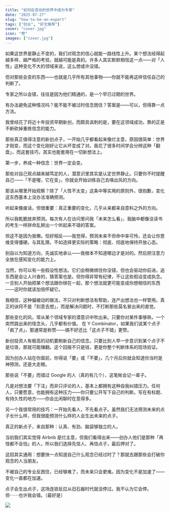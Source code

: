 ```yaml
---
title: "如何在变动的世界中成为专家"
date: "2025-07-27"
slug: "how-to-be-an-expert"
tags: ["创业", "好文推荐"]
cover: "cover.jpg"
icon: "😎"
images: ["cover.jpg"]
---
```

如果这世界是静止不变的，我们对观念的信心就能一路线性上升。某个想法经得起越多样、越严格的考验，就越可能是真的。许多人其实默默相信这一点——对「人性」这种变化不大的领域来说，这么想或许没错。



但对那些会变的东西——也就是几乎所有其他事物——你就不能再这样信任自己的判断了。



专家之所以会错，往往是因为他们精通的，是一个早已过期的世界。



有办法避免这种情况吗？能不能不被过时信念困住？答案是——可以，但得靠一点方法。



我曾经花了将近十年投资早期新创，而颇具讽刺的是，要在这领域成功，靠的正是不断砍掉重练信念的能力。



那些真正值得注意的新创点子，一开始几乎都看起来像烂主意，原因很简单：世界才刚变，而这个变化刚好让它从坏变成了对。我花了很多时间学会分辨这种「翻盘」，而这套技巧，其实也能套用在一切新想法上。



第一步，养成一种信念：世界一定会变。



那些对自己观点越来越笃定的人，潜意识里其实是认定世界静止。只要你不时提醒自己——「不是喔，它在变」，你就会开始训练自己去嗅出风的方向。



那该从哪里开始观察？除了「人性不太变」这条中等实用的原则外，很抱歉，变化这东西基本上没办法准确预测。



听起来像废话，但很重要：真正重要的变化，几乎从来都来自意料之外的方向。



所以我乾脆放弃预测。每次有人在访问里问我「未来怎么看」，我脑中都像没读书的考生一样拼命乱掰出一个听起来不错的答案。



但这不是因为我懒。恰好相反——我觉得，预测未来不但命中率可怜，还会让你思维变得僵硬。与其乱猜，不如选择更实际的策略：彻底、彻底地保持开放心态。



别自以为知道方向，先诚实地承认——我根本不知道哪边才是对的。然后把注意力全放在感知变化的能力上。



当然，你可以有一些假设性想法。它们会稍微绑住你没错，但也会驱动你前进。追东西是会让人兴奋的，猜答案也是。但你得非常有纪律，不让这些假设变成执念。
一旦别人开始把某个想法跟你绑在一起，那个想法就更可能变成你想相信的东西——这时你就该加倍怀疑它。



我相信，这种偏被动的做法，不只对判断想法有帮助，连产出想法也一样管用。真正的诀窍不是「刻意去想」，而是解决问题时，不打断那些莫名冒出来的直觉。



那些变化的风，常从某个领域专家的潜意识中吹出来。只要你对某件事够熟，一个突然跳出来的怪念头，几乎都有价值。
在 Y Combinator，如果我们说某个点子「疯了点」，那通常是称赞——搞不好还比「这点子不错」更赞。



新创投资人有极高的动机要刷新自己的信念。只要比别人早一步意识到某个点子不是垃圾，那就可能赚翻。这个回报不只是钱，更是你整个判断体系的现场验证。



因为创办人站在你面前，你得说「要」或「不要」，几个月后你就会知道你当时是神预测，还是大走眼。



那些说「不要」而错过 Google 的人（真的有几个），这笔帐会记一辈子。



凡是对想法要「下注」而非只评论的人，基本上都拥有这种自我纠错压力。任何人，只要愿意，也能拥有这种压力——你只要公开写下自己的判断。写在有标题、有持久性的地方——你会比闲聊时在意得多。



另一个我很常用的技巧：一开始先看人，不先看点子。虽然我们无法预测未来的点子长什么样，但我很能预测什么样的人会生出未来的点子。



真正的新点子，来自那种：认真、有劲、脑袋够独立的人。



当初我们其实觉得 Airbnb 是烂主意，但我们看得出来——创办人他们是那种「再怪都不会怕」的人，所以我们选择先信人、再信点子，最后押对了。



这招其实通用：想要快一点知道自己什么观念已经过时了？那就去跟那些会打破你观念的人当朋友。



不被自己的专业反困住，已经够难了，而未来只会更难。因为变化不是加速了——变化一直都在加速。



点子会生出点子，这场连锁反应从旧石器时代就没停过。我不认为它会停。
但⋯⋯也许我会错。（最好是）




![](https://prod-files-secure.s3.us-west-2.amazonaws.com/112d0858-5090-4d34-a606-b75eb8d65fd2/46476355-9cf3-4e99-9b7a-3531bc426380/1000202064.png?X-Amz-Algorithm=AWS4-HMAC-SHA256&X-Amz-Content-Sha256=UNSIGNED-PAYLOAD&X-Amz-Credential=ASIAZI2LB466YPO4TJGG%2F20250919%2Fus-west-2%2Fs3%2Faws4_request&X-Amz-Date=20250919T010019Z&X-Amz-Expires=3600&X-Amz-Security-Token=IQoJb3JpZ2luX2VjEE8aCXVzLXdlc3QtMiJHMEUCICyLcYjSRuEvdr%2BRPD0vh7KQUqviKYoF5cV%2FWFk%2BZksXAiEA4KFi5BbF1qnETuUYsBkq486LMVk%2FwFMZqrndsbxpu2EqiAQIyP%2F%2F%2F%2F%2F%2F%2F%2F%2F%2FARAAGgw2Mzc0MjMxODM4MDUiDLDYAE%2FN6j6%2Bpy%2FAGircA3%2Flo5NDcMgi1bxdq0H%2Bbj8cITpQ4nkbtN9Tk%2F9T%2B6pQwVqeDUzs9B3KfpbbLBHsEopX2u688PyZ9zlMpWp7jKoRbMYNtlmhC6TgN3xxkWN4XstMcrkqhKyL4YCgaz5soOfMIhIlfJQem3%2FTUKkboqLzbEF9apkYMGnA0vYq%2B96xDyyXxFgipfK20kABUEGfwM5dSQSC%2FTSiSGvJ0GlSMBdYjSZ6F8CbyeXI5jy37tzLBrSfx047MzJHMnyUdO0eD0UimTHR8AQjMlWAvMr4C6nKf9pw%2FoswDT6l69yeL5AS%2FApiBd5Eaia5NRjMYgxTVu8LSFgbfSkH1XZpr7jVm56Qo9GFh5kDvhfQ2GKUKacQkI5nqCaSX3oyjtwuoUweWdQZf%2FqX36zCIJdly7mC%2Bf6cFxu9BTo0sdRCnVrHB4S0SwTpau93gimO6xFeN8h4uKtwfIYipnndqH0VAxXZtcHt543kxPM4WGFlEy3wRNet2fLl7cC3%2BYw1FbAGw1E48CY%2BPOewOMSF9Aastmar7%2Bd1IK6RcKfhtXd9%2BQ4InzNeBIeadqwWpvX5dLyE5xwn7imLQyRegeaCdGH9jKUuofWEVcT5EooVwPK8mvHgvMgXsUPBfT4aWZbSyy50MLWgssYGOqUByZsqeAYXEffSNMReNdZycXZAcGDOKqGKJsfLB7u1su32HYV5JrE7MB3Ge8iLmNUxgjt4UmxNvpP9x9ex0%2BVn29LCK4bw3MMRMxOoAeoLsk3Bk%2FDbzoKpE0DUdVy0v%2F20B1zs46AgnwnsRYpJBVLspOChY9W%2BSkZbrK%2FWiCVvs%2BnqSQ3F%2F%2FQAE0VSLAJrXHaMjaPBp6SmhGMvdxUTqjdN3%2FszMXmq&X-Amz-Signature=f0d8fdb2033445876894e032bfc250b19bbb192d3ab103d21b880b397f4c2e7a&X-Amz-SignedHeaders=host&x-amz-checksum-mode=ENABLED&x-id=GetObject)

